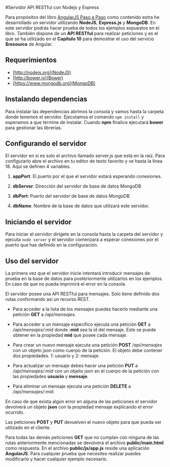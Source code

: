#Servidor API RESTful con Nodejs y Express

Para propósitos del libro [AngularJS Paso a Paso](https://leanpub.com/angularjs-paso-a-paso) como contenido extra he desarrollado un servidor utilizando **NodeJS**, **Express.js** y **MongoDB**. En este servidor podrás hacer prueba de todos los ejemplos expuestos en el libro. También dispone de un **API RESTful** para realizar peticiones y es el que se ha utilizado en el **Capítulo 10** para demostrar el uso del servicio **$resource** de Angular.

## Requerimientos

* [http://nodejs.org](NodeJS)
* [http://bower.io](Bower)
* [https://www.mongodb.org](MongoDB)

## Instalando dependencias
Para instalar las dependencias abrimos la consola y vamos hasta la carpeta donde tenemos el servidor. Ejecutamos el comando `npm install` y esperamos a que termine de instalar. Cuando **npm** finalice ejecutará **bower** para gestionar las librerías.

## Configurando el servidor
El servidor en si es solo el archivo llamado server.js que está en la raíz. Para configurarlo abre el archivo en tu editor de texto favorito y ve hasta la línea 18. Aquí se definen 4 variables.

1. **appPort**: El puerto por el que el servidor estará esperando conexiones.

1. **dbServer**: Dirección del servidor de base de datos MongoDB

1. **dbPort**: Puerto del servidor de base de datos MongoDB

1. **dbName**: Nombre de la base de datos que utilizará este servidor.

## Iniciando el servidor

Para iniciar el servidor dirígete en la consola hasta la carpeta del servidor y ejecuta `node server` y el servidor comenzará a esperar conexiones por el puerto que has definido en la configuración.

## Uso del servidor

La primera vez que el servidor inicie intentará introducir mensajes de prueba en la base de datos para posteriormente utilizarlos en los ejemplos. En caso de que no pueda imprimirá el error en la consola.

El servidor posee una API RESTful para mensajes. Solo tiene definido dos rutas conformando así un recurso REST.

* Para acceder a la lista de los mensajes puedes hacerlo mediante una petición **GET** a */api/mensajes*.

* Para acceder a un mensaje especifico ejecuta una petición **GET** a */api/mensajes/:mid* donde **:mid** sea la id del mensaje. Este se puede obtener en la propiedad **mid** que posee cada mensaje.

* Para crear un nuevo mensaje ejecuta una petición **POST** */api/mensajes* con un objeto json como cuerpo de la petición. El objeto debe contener dos propiedades. 1: usuario y 2: mensaje.

* Para actualizar un mensaje debes hacer una petición **PUT** a */api/mensajes/:mid* con un objeto json en el cuerpo de la petición con las propiedades **usuario** y **mensaje**.

* Para eliminar un mensaje ejecuta una petición **DELETE** a */api/mensajes/:mid*.

En caso de que exista algún error en alguna de las peticiones el servidor devolverá un objeto **json** con la propiedad mensaje explicando el error ocurrido.

Las peticiones **POST** y **PUT** devuelven el nuevo objeto para que pueda ser utilizado en el cliente.

Para todas las demás peticiones **GET** que no cumplan con ninguna de las rutas anteriormente mencionadas se devolverá el archivo **public/main.html** como respuesta. En el archivo **public/js/app.js** reside una aplicación **AngularJS**. Para cualquier prueba que necesites realizar puedes modificarlo y hacer cualquier ejemplo necesario.

